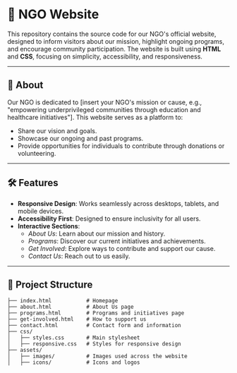 # 🌟 NGO Website  

This repository contains the source code for our NGO's official website, designed to inform visitors about our mission, highlight ongoing programs, and encourage community participation. The website is built using **HTML** and **CSS**, focusing on simplicity, accessibility, and responsiveness.

---

## 📖 About  
Our NGO is dedicated to [insert your NGO's mission or cause, e.g., "empowering underprivileged communities through education and healthcare initiatives"]. This website serves as a platform to:  
- Share our vision and goals.  
- Showcase our ongoing and past programs.  
- Provide opportunities for individuals to contribute through donations or volunteering.  

---

## 🛠️ Features  
- **Responsive Design**: Works seamlessly across desktops, tablets, and mobile devices.  
- **Accessibility First**: Designed to ensure inclusivity for all users.  
- **Interactive Sections**:  
  - *About Us*: Learn about our mission and history.  
  - *Programs*: Discover our current initiatives and achievements.  
  - *Get Involved*: Explore ways to contribute and support our cause.  
  - *Contact Us*: Reach out to us easily.  

---

## 📂 Project Structure  
```plaintext
├── index.html           # Homepage
├── about.html           # About Us page
├── programs.html        # Programs and initiatives page
├── get-involved.html    # How to support us
├── contact.html         # Contact form and information
├── css/
│   ├── styles.css       # Main stylesheet
│   ├── responsive.css   # Styles for responsive design
├── assets/
│   ├── images/          # Images used across the website
│   ├── icons/           # Icons and logos
